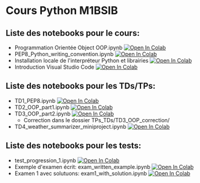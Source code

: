 # Cours Python M1BSIB

## Liste des notebooks pour le cours:
* Programmation Orientée Object OOP.ipynb [![Open In Colab](https://colab.research.google.com/assets/colab-badge.svg)](https://colab.research.google.com/github/que-ro/2023_COURS_PYTHON_public/blob/main/Cours/Programmation%20Orientée%20Object%20OOP.ipynb)
* PEP8_Python_writing_convention.ipynb [![Open In Colab](https://colab.research.google.com/assets/colab-badge.svg)](https://colab.research.google.com/github/que-ro/2023_COURS_PYTHON_public/blob/main/Cours/PEP8_Python_writing_convention.ipynb)
* Installation locale de l'interpréteur Python et librairies [![Open In Colab](https://colab.research.google.com/assets/colab-badge.svg)](https://colab.research.google.com/github/que-ro/2023_COURS_PYTHON_public/blob/main/Cours/Python%20Installation%20locale%20et%20librairies.ipynb)
* Introduction Visual Studio Code [![Open In Colab](https://colab.research.google.com/assets/colab-badge.svg)](https://colab.research.google.com/github/que-ro/2023_COURS_PYTHON_public/blob/main/Cours/Introduction%20Visual%20Studio%20Code.ipynb)


## Liste des notebooks pour les TDs/TPs:
* TD1_PEP8.ipynb [![Open In Colab](https://colab.research.google.com/assets/colab-badge.svg)](https://colab.research.google.com/github/que-ro/2023_COURS_PYTHON_public/blob/main/TPs_TDs/TD1_PEP8.ipynb)
* TD2_OOP_part1.ipynb [![Open In Colab](https://colab.research.google.com/assets/colab-badge.svg)](https://colab.research.google.com/github/que-ro/2023_COURS_PYTHON_public/blob/main/TPs_TDs/TD2_OOP_part1.ipynb)
* TD3_OOP_part2.ipynb [![Open In Colab](https://colab.research.google.com/assets/colab-badge.svg)](https://colab.research.google.com/github/que-ro/2023_COURS_PYTHON_public/blob/main/TPs_TDs/TD3_OOP_part2.ipynb)
  * Correction dans le dossier TPs_TDs/TD3_OOP_correction/
* TD4_weather_summarizer_miniproject.ipynb [![Open In Colab](https://colab.research.google.com/assets/colab-badge.svg)](https://colab.research.google.com/github/que-ro/2023_COURS_PYTHON_public/blob/main/TPs_TDs/TD4_weather_summarizer_miniproject.ipynb)

## Liste des notebooks pour les tests:
* test_progression_1.ipynb [![Open In Colab](https://colab.research.google.com/assets/colab-badge.svg)](https://colab.research.google.com/github/que-ro/2023_COURS_PYTHON_public/blob/main/Tests/test_progression_1.ipynb)
* Exemple d'examen écrit: exam_written_example.ipynb [![Open In Colab](https://colab.research.google.com/assets/colab-badge.svg)](https://colab.research.google.com/github/que-ro/2023_COURS_PYTHON_public/blob/main/Tests/exam_written_example.ipynb)
* Examen 1 avec solutuons: exam1_with_solution.ipynb [![Open In Colab](https://colab.research.google.com/assets/colab-badge.svg)](https://colab.research.google.com/github/que-ro/2023_COURS_PYTHON_public/blob/main/Tests/exam1_with_solution.ipynb)

